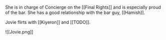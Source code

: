 She is in charge of Concierge on the [[Final Rights]] and is especially proud of the bar. She has a good relationship with the bar guy, [[Hamish]].

Jovie flirts with [[Kiyeron]] and [[TODO]].

![[Jovie.png]]
